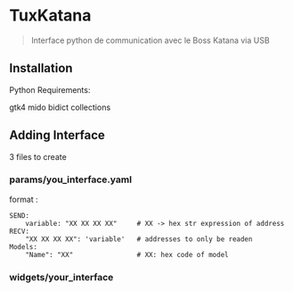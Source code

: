 # TuxKatana

  > Interface python de communication avec le Boss Katana via USB

## Installation

Python Requirements:

gtk4 mido bidict collections 

## Adding Interface

3 files to create

### params/you_interface.yaml

format :
```
SEND:
    variable: "XX XX XX XX"     # XX -> hex str expression of address 
RECV:
    "XX XX XX XX": 'variable'   # addresses to only be readen
Models:
    "Name": "XX"                # XX: hex code of model
```
### widgets/your_interface


